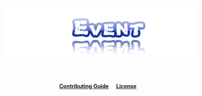 <img align="center" src="media/event.png" alt="Event README image">

<h4 align="center">
	<br><br>
	<a href=".github/CONTRIBUTING.md">Contributing Guide</a>&nbsp;&nbsp;&nbsp&nbsp;&nbsp;
	<!-- <a href="https://github.com/MDCBlue/event/wiki"> Wiki </a>&nbsp;&nbsp;&nbsp&nbsp;&nbsp; -->
	<a href="LICENSE">License</a>&nbsp;&nbsp;&nbsp&nbsp;&nbsp;
	<br><br>
</h4>
